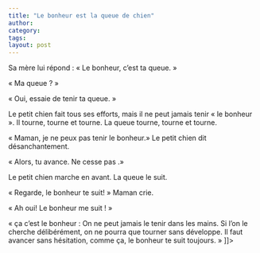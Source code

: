 ```yaml
---
title: "Le bonheur est la queue de chien"
author:
category: 
tags: 
layout: post
---
```


Sa mère lui répond : « Le bonheur, c’est ta queue. »

« Ma queue ? »

« Oui, essaie de tenir ta queue. »

Le petit chien fait tous ses efforts, mais il ne peut jamais tenir « le bonheur ». Il tourne, tourne et tourne. La queue tourne, tourne et tourne. 

« Maman, je ne peux pas tenir le bonheur.» Le petit chien dit désanchantement.

« Alors, tu avance. Ne cesse pas .»

Le petit chien marche en avant. La queue le suit.

« Regarde, le bonheur te suit! » Maman crie.

« Ah oui! Le bonheur me suit ! »

« ça c’est le bonheur : On ne peut jamais le tenir dans les mains. Si l’on le cherche délibérément, on ne pourra que tourner sans développe. Il faut avancer sans hésitation, comme ça, le bonheur te suit toujours. » ]]>

